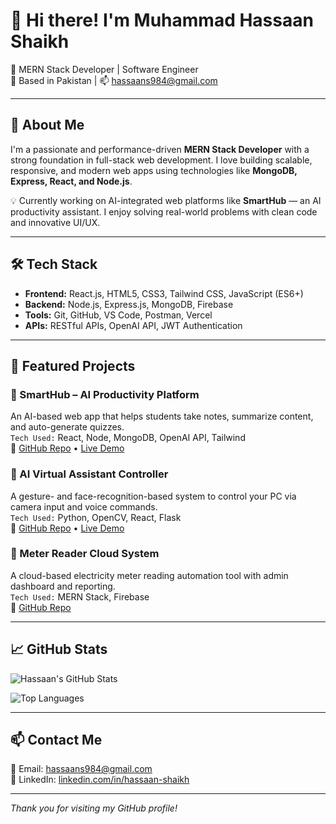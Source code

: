 # 👋 Hi there! I'm Muhammad Hassaan Shaikh

🎯 MERN Stack Developer | Software Engineer  
📍 Based in Pakistan | 📫 hassaans984@gmail.com  

---

## 🚀 About Me

I'm a passionate and performance-driven **MERN Stack Developer** with a strong foundation in full-stack web development. I love building scalable, responsive, and modern web apps using technologies like **MongoDB, Express, React, and Node.js**.  

💡 Currently working on AI-integrated web platforms like **SmartHub** — an AI productivity assistant. I enjoy solving real-world problems with clean code and innovative UI/UX.

---

## 🛠️ Tech Stack

- **Frontend:** React.js, HTML5, CSS3, Tailwind CSS, JavaScript (ES6+)
- **Backend:** Node.js, Express.js, MongoDB, Firebase
- **Tools:** Git, GitHub, VS Code, Postman, Vercel
- **APIs:** RESTful APIs, OpenAI API, JWT Authentication

---

## 💼 Featured Projects

### 🔹 SmartHub – AI Productivity Platform  
An AI-based web app that helps students take notes, summarize content, and auto-generate quizzes.  
`Tech Used:` React, Node, MongoDB, OpenAI API, Tailwind  
🔗 [GitHub Repo](#) • [Live Demo](#)

### 🔹 AI Virtual Assistant Controller  
A gesture- and face-recognition-based system to control your PC via camera input and voice commands.  
`Tech Used:` Python, OpenCV, React, Flask  
🔗 [GitHub Repo](#) • [Live Demo](#)

### 🔹 Meter Reader Cloud System  
A cloud-based electricity meter reading automation tool with admin dashboard and reporting.  
`Tech Used:` MERN Stack, Firebase  
🔗 [GitHub Repo](#)

---

## 📈 GitHub Stats

![Hassaan's GitHub Stats](https://github-readme-stats.vercel.app/api?username=hassaanshaikh&show_icons=true&theme=tokyonight)

![Top Languages](https://github-readme-stats.vercel.app/api/top-langs/?username=hassaanshaikh&layout=compact&theme=tokyonight)

---

## 📫 Contact Me

📧 Email: hassaans984@gmail.com  
🔗 LinkedIn: [linkedin.com/in/hassaan-shaikh](https://linkedin.com/in/hassaan-shaikh)  

---

_Thank you for visiting my GitHub profile!_

